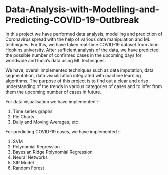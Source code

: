 # Data-Analysis-with-Modelling-and-Predicting-COVID-19-Outbreak
In this project we have performed data analysis, modelling and prediction of Coronavirus spread with the help of various data manipulation and ML techniques. For this, we have taken real-time COVID-19 dataset from John Hopkins university. After sufficient analysis of the data, we have predicted the possible number of confirmed cases in the upcoming days for worldwide and India’s data using ML techniques. 

We have, overall implemented techniques such as data imputation, data segmentation, data visualization integrated with machine learning algorithms. The purpose of this project is to find out a clear and crisp understanding of the trends in various categories of cases and to infer from them the upcoming number of cases in future.

For data visualisation we have implemented :-
1. Time series graphs
2. Pie Charts
3. Daily and Moving Averages, etc

For predicting COVID-19 cases, we have implemented :-
1. SVM
2. Polynomial Regression 
3. Bayesian Ridge Polynomial Regression 
4. Neural Networks
5. SIR Model
6. Random Forest
